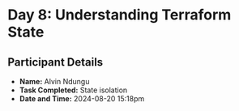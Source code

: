 # Day 8: Understanding Terraform State

## Participant Details

- **Name:** Alvin Ndungu
- **Task Completed:** State isolation
- **Date and Time:** 2024-08-20 15:18pm
